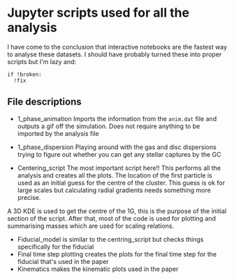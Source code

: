 # Jupyter scripts used for all the analysis

I have come to the conclusion that interactive notebooks are the fastest way to analyse these datasets. 
I should have probably turned these into proper scripts but I'm lazy and:
```
if !broken: 
  !fix
```

## File descriptions
- 1_phase_animation
Imports the information from the ```anim.dat``` file and outputs a gif off the simulation. Does not require anything to be imported by the analysis file

- 1_phase_dispersion
Playing around with the gas and disc dispersions trying to figure out whether you can get any stellar captures by the GC

- Centering_script
The most important script here!! This performs all the analysis and creates all the plots. 
The location of the first particle is used as an initial guess for the centre of the cluster. This guess is ok for large scales but calculating radial gradients needs something more precise.

A 3D KDE is used to get the centre of the 1G, this is the purpose of the initial section of the script. After that, most of the code is used for plotting and summarising masses which are used for scaling relations. 

- Fiducial_model is similar to the centring_script but checks things specifically for the fiducial
- Final time step plotting creates the plots for the final time step for the fiducial that's used in the paper
- Kinematics makes the kinematic plots used in the paper

